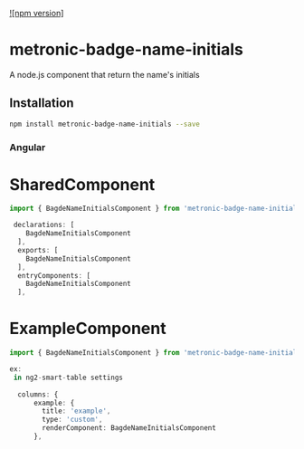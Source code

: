 [![npm version]](https://www.npmjs.com/package/metronic-badge-name-initials)

# metronic-badge-name-initials

A node.js component that return the name's initials

## Installation 
```sh
npm install metronic-badge-name-initials --save
```

### Angular

# SharedComponent

```typescript
import { BagdeNameInitialsComponent } from 'metronic-badge-name-initials';

 declarations: [
    BagdeNameInitialsComponent
  ],
  exports: [
    BagdeNameInitialsComponent
  ], 
  entryComponents: [
    BagdeNameInitialsComponent
  ],
 ```
 
# ExampleComponent
```typescript
import { BagdeNameInitialsComponent } from 'metronic-badge-name-initials';

ex:
 in ng2-smart-table settings
 
  columns: {
      example: {
        title: 'example',
        type: 'custom',
        renderComponent: BagdeNameInitialsComponent
      },
 

```


